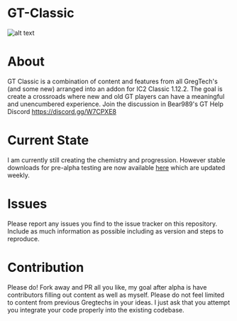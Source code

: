 # GT-Classic
![alt text](https://cdn.discordapp.com/attachments/443994226003279874/554727328815513650/2019-03-08_18.24.24.png)
# About 
GT Classic is a combination of content and features from all GregTech's (and some new) arranged into an addon for IC2 Classic 1.12.2.
The goal is create a crossroads where new and old GT players can have a meaningful and unencumbered experience. Join the discussion in Bear989's GT Help Discord https://discord.gg/W7CPXE8

# Current State
I am currently still creating the chemistry and progression. However stable downloads for pre-alpha testing are now available [here](https://bearsden.overminddl1.com/Downloads/GT%20Classics(E99999)/) 
which are updated weekly.

# Issues
Please report any issues you find to the issue tracker on this repository. Include as much information as possible including as version and steps to reproduce.

# Contribution
Please do! Fork away and PR all you like, my goal after alpha is have contributors filling out content as well as myself. Please do not feel limited to content from previous Gregtechs in your ideas. I just ask that you attempt you integrate your code properly into the existing codebase.
